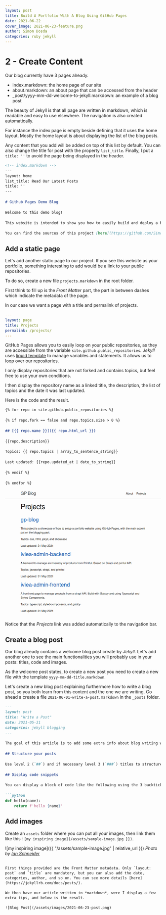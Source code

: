 ```yaml
---
layout: post
title: Build A Portfolio With A Blog Using GitHub Pages
date: 2021-06-22
cover_image: 2021-06-23-feature.png
author: Simon Dosda
categories: ruby jekyll
---
```


# 2 - Create Content

Our blog currently have 3 pages already. 

- index.markdown: the home page of our site
- about.markdown: an about page that can be accessed from the header
- _post/yyyy-mm-dd-welcome-to-jekyll.markdown: an example of a blog post

The beauty of Jekyll is that all page are written in markdown, which is readable and easy to use elsewhere. The navigation is also created automatically. 

For instance the index page is empty beside defining that it uses the home layout. Mostly the home layout is about displaying the list of the blog posts.

Any content that you add will be added on top of this list by default. You can also change the title for post with the property `list_title`. Finally, I put a `title: ''`  to avoid the page being displayed in the header.

```markdown
<!-- index.markdown -->
---
layout: home
list_title: Read Our Latest Posts
title: ''
---

# Github Pages Demo Blog

Welcome to this demo blog!

This website is intended to show you how to easily build and deploy a blog / portfolio with GitHub Pages and Jekyll.

You can find the sources of this project [here](https://github.com/SimonDosda/gp-blog).
```

## Add a static page

Let's add another static page to our project. If you see this website as your portfolio, something interesting to add would be a link to your public repositories.

To do so, create a new file `projects.markdown` in the root folder.

First think to fill up is the *Front Matter* part, the part in between dashes which indicate the metadata of the page.

In our case we want a page with a title and permalink of projects.

```yaml
---
layout: page
title: Projects
permalink: /projects/
---
```

GitHub Pages allows you to easily loop on your public repositories, as they are accessible from the variable `site.github.public_repositories`. *Jekyll* uses [liquid template](https://jekyllrb.com/docs/liquid/) to manage variables and statements. It allows us to loop over our repositories. 

I only display repositories that are not forked and contains topics, but feel free to use your own conditions.

I then display the repository name as a linked title, the description, the list of topics and the date it was last updated.

Here is the code and the result.

```markdown
{% for repo in site.github.public_repositories %}

{% if repo.fork == false and repo.topics.size > 0 %}

## [{{ repo.name }}]({{ repo.html_url }})

{{repo.description}}

Topics: {{ repo.topics | array_to_sentence_string}}

Last updated: {{repo.updated_at | date_to_string}}

{% endif %}

{% endfor %}
```

![Projects Page](/assets/images/2021-06-23-projects.png)

Notice that the *Projects* link was added automatically to the navigation bar.

## Create a blog post

Our blog already contains a welcome blog post create by *Jekyll*. Let's add another one to see the main functionalities you will probably use in your posts: titles, code and images.

As the welcome post states, to create a new post you need to create a new file with the template `yyyy-mm-dd-title.markdown`. 

Let's create a new blog post explaining furthermore how to write a blog post, so you both learn from this content and the one we are writing. Go ahead a create a file `2021-06-01-write-a-post.markdown` in the `_posts` folder.

```markdown
---
layout: post
title: "Write a Post"
date: 2021-05-31
categories: jekyll blogging
---

The goal of this article is to add some extra info about blog writing with _Jekyll_.

## Structure your posts

Use level 2 (`##`) and if necessary level 3 (`###`) titles to structure your posts.

## Display code snippets

You can display a block of code like the following using the 3 backticks before and after. You can specify the language after the 3 first backticks.

```python
def hello(name):
    return f'hello {name}'
```

## Add images

Create an `assets` folder where you can put all your images, then link them like this `![my inspiring image](/assets/sample-image.jpg }})`.

![my inspiring image]({{ "/assets/sample-image.jpg" | relative_url }})
_Photo by [Ian Schneider](https://unsplash.com/@goian)_
```

First things provided are the Front Matter metadata. Only `layout: post` and `title` are mandatory, but you can also add the date, categories, author, and so on. You can see more details [here](https://jekyllrb.com/docs/posts/).

We then have our article written in *markdown*, were I display a few extra tips, and below is the result.

![Blog Post](/assets/images/2021-06-23-post.png)